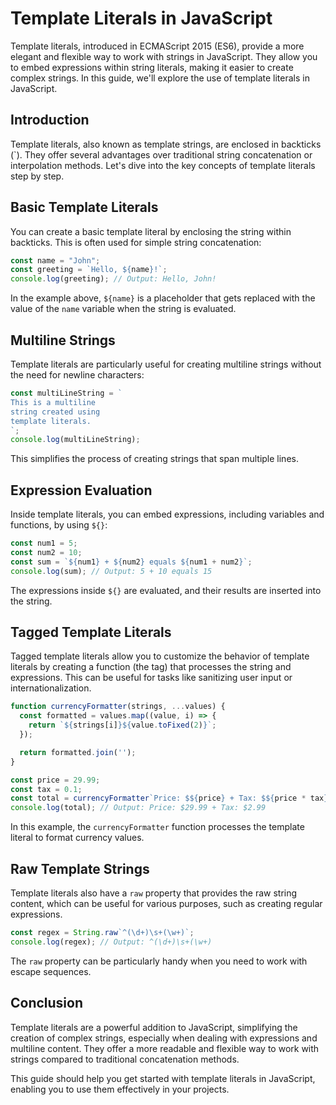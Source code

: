 # Template Literals in JavaScript

Template literals, introduced in ECMAScript 2015 (ES6), provide a more elegant and flexible way to work with strings in JavaScript. They allow you to embed expressions within string literals, making it easier to create complex strings. In this guide, we'll explore the use of template literals in JavaScript.

## Introduction

Template literals, also known as template strings, are enclosed in backticks (\`). They offer several advantages over traditional string concatenation or interpolation methods. Let's dive into the key concepts of template literals step by step.

## Basic Template Literals

You can create a basic template literal by enclosing the string within backticks. This is often used for simple string concatenation:

```javascript
const name = "John";
const greeting = `Hello, ${name}!`;
console.log(greeting); // Output: Hello, John!
```

In the example above, `${name}` is a placeholder that gets replaced with the value of the `name` variable when the string is evaluated.

## Multiline Strings

Template literals are particularly useful for creating multiline strings without the need for newline characters:

```javascript
const multiLineString = `
This is a multiline
string created using
template literals.
`;
console.log(multiLineString);
```

This simplifies the process of creating strings that span multiple lines.

## Expression Evaluation

Inside template literals, you can embed expressions, including variables and functions, by using `${}`:

```javascript
const num1 = 5;
const num2 = 10;
const sum = `${num1} + ${num2} equals ${num1 + num2}`;
console.log(sum); // Output: 5 + 10 equals 15
```

The expressions inside `${}` are evaluated, and their results are inserted into the string.

## Tagged Template Literals

Tagged template literals allow you to customize the behavior of template literals by creating a function (the tag) that processes the string and expressions. This can be useful for tasks like sanitizing user input or internationalization.

```javascript
function currencyFormatter(strings, ...values) {
  const formatted = values.map((value, i) => {
    return `${strings[i]}${value.toFixed(2)}`;
  });

  return formatted.join('');
}

const price = 29.99;
const tax = 0.1;
const total = currencyFormatter`Price: $${price} + Tax: $${price * tax}`;
console.log(total); // Output: Price: $29.99 + Tax: $2.99
```

In this example, the `currencyFormatter` function processes the template literal to format currency values.

## Raw Template Strings

Template literals also have a `raw` property that provides the raw string content, which can be useful for various purposes, such as creating regular expressions.

```javascript
const regex = String.raw`^(\d+)\s+(\w+)`;
console.log(regex); // Output: ^(\d+)\s+(\w+)
```

The `raw` property can be particularly handy when you need to work with escape sequences.

## Conclusion

Template literals are a powerful addition to JavaScript, simplifying the creation of complex strings, especially when dealing with expressions and multiline content. They offer a more readable and flexible way to work with strings compared to traditional concatenation methods.

This guide should help you get started with template literals in JavaScript, enabling you to use them effectively in your projects.
